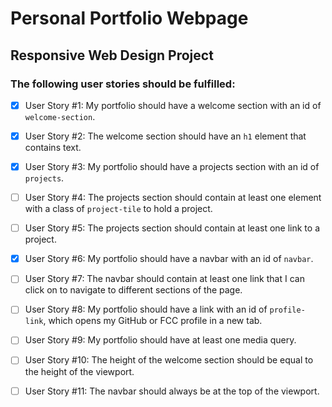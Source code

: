 # Personal Portfolio Webpage
## Responsive Web Design Project
### The following user stories should be fulfilled:

- [x] User Story #1: My portfolio should have a welcome section with an id of `welcome-section`.

- [x] User Story #2: The welcome section should have an `h1` element that contains text.

- [x] User Story #3: My portfolio should have a projects section with an id of `projects`.

- [ ] User Story #4: The projects section should contain at least one element with a class of `project-tile` to hold a project.

- [ ] User Story #5: The projects section should contain at least one link to a project.

- [x] User Story #6: My portfolio should have a navbar with an id of `navbar`.

- [ ] User Story #7: The navbar should contain at least one link that I can click on to navigate to different sections of the page.

- [ ] User Story #8: My portfolio should have a link with an id of `profile-link`, which opens my GitHub or FCC profile in a new tab.

- [ ] User Story #9: My portfolio should have at least one media query.

- [ ] User Story #10: The height of the welcome section should be equal to the height of the viewport.

- [ ] User Story #11: The navbar should always be at the top of the viewport.